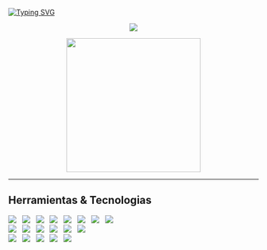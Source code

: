  [![Typing SVG](https://readme-typing-svg.herokuapp.com?duration=6500&color=fff&background=00000000&width=500&height=100&lines=++Bienvenido+<Coder/>+)](https://git.io/typing-svg) 
<p align='center'>
<img src="https://readme-typing-svg.herokuapp.com?color=%2336BCF7&size=25&center=true&vCenter=true&width=433&height=75&lines=I'm+Erick+Castro;Full+Stack+Developer;Disfrutando+del+proceso;Contratame+por+favor!!">
</p>
<p align='center'>
<img src="https://media.giphy.com/media/QvpqTCiEcwtvx6wwJK/giphy.gif" width="270" height="270" frameBorder="0" class="giphy-embed" allowFullScreen></img></p>
<hr>
<p align='center'>
</p>
<h2>Herramientas & Tecnologias</h2>
<p>
   <img src="https://img.shields.io/badge/HTML%20-%23F7DF1E.svg?&style=for-the-badge&color=E34F26" />&nbsp;&nbsp;
   <img src="https://img.shields.io/badge/css%20-%23F7DF1E.svg?&style=for-the-badge&color=5BA8EE" />&nbsp;&nbsp;
   <img src="https://img.shields.io/badge/JavaScript%20-%23F7DF1E.svg?&style=for-the-badge&color=F7DF1E" />&nbsp;&nbsp;
   <img src="https://img.shields.io/badge/React-20232A?style=for-the-badge&logo=react&logoColor=61DAFB" />&nbsp;&nbsp;
   <img src="https://img.shields.io/badge/React_Native-20232A?style=for-the-badge&logo=react&logoColor=61DAFB" />&nbsp;&nbsp;
   <img src="https://img.shields.io/badge/React_Router-CA4245?style=for-the-badge&logo=react-router&logoColor=white" />&nbsp;&nbsp;
   <img src="https://img.shields.io/badge/Bootstrap%20-%23F7DF1E.svg?&style=for-the-badge&color=7044A3" />&nbsp;&nbsp;
   <img src="https://img.shields.io/badge/Tailwind_CSS-38B2AC?style=for-the-badge&logo=tailwind-css&logoColor=white" />&nbsp;&nbsp;
   <br />
   <img src="https://img.shields.io/badge/Node.js%20-%23F7DF1E.svg?&style=for-the-badge&color=6DB35A" />&nbsp;&nbsp;
   <img src="https://img.shields.io/badge/Express.js-404D59?style=for-the-badge" />&nbsp;&nbsp;
   <img src="https://img.shields.io/badge/PHP-777BB4?style=for-the-badge&logo=php&logoColor=white" />&nbsp;&nbsp;
   <img src="https://img.shields.io/badge/C%23-239120?style=for-the-badge&logo=c-sharp&logoColor=white" />&nbsp;&nbsp;
   <img src="https://img.shields.io/badge/Git%20-%23F7DF1E.svg?&style=for-the-badge&color=000" />&nbsp;&nbsp;
   <img src="https://img.shields.io/badge/GitHub%20-%23F7DF1E.svg?&style=for-the-badge&color=000" />&nbsp;&nbsp;
   <br />
   <img src="https://img.shields.io/badge/MongoDB%20-%23F7DF1E.svg?&style=for-the-badge&color=5C9A37" />&nbsp;&nbsp;
   <img src="https://img.shields.io/badge/MySQL%20-%23F7DF1E.svg?&style=for-the-badge&color=1E4C68" />&nbsp;&nbsp;
   <img src="https://img.shields.io/badge/PostgreSQL-316192?style=for-the-badge&logo=postgresql&logoColor=white " />&nbsp;&nbsp;
   <img src="https://img.shields.io/badge/Microsoft_SQL_Server-CC2927?style=for-the-badge&logo=microsoft-sql-server&logoColor=white " />&nbsp;&nbsp;
   <img src="https://img.shields.io/badge/redis-%23DD0031.svg?&style=for-the-badge&logo=redis&logoColor=white" />&nbsp;&nbsp;
   
   
   <br />
</p> 
